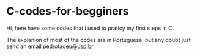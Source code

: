# C-codes-for-begginers
Hi, here have some codes that i used to praticy my first steps in C.

The explanion of most of the codes are in Portuguese, but any doubt just send an email pedrotadeu@usp.br
